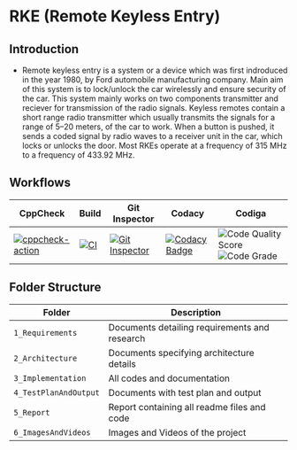 # RKE (Remote Keyless Entry)

## Introduction

* Remote keyless entry is a system or a device which was first indroduced in the year 1980, by Ford automobile manufacturing company. Main aim of this system is to lock/unlock the
  car wirelessly and ensure security of the car. This system mainly works on two components transmitter and reciever for transmission of the radio signals. Keyless remotes contain
  a short range radio transmitter which usually transmits the signals for a range of 5–20 meters, of the car to work. When a button is pushed, it sends a coded signal by radio
  waves to a receiver unit in the car, which locks or unlocks the door. Most RKEs operate at a frequency of 315 MHz to a frequency of 433.92 MHz.

## Workflows
| CppCheck | Build | Git Inspector| Codacy | Codiga | 
| ----- | -------- | -------|----|-------|
|[![cppcheck-action](https://github.com/KavyaHarigol/Module3_Group13/actions/workflows/cpp.yml/badge.svg)](https://github.com/KavyaHarigol/Module3_Group13/actions/workflows/cpp.yml) |  [![CI](https://github.com/KavyaHarigol/Module3_Group13/actions/workflows/build.yml/badge.svg)](https://github.com/KavyaHarigol/Module3_Group13/actions/workflows/build.yml)   | [![Git Inspector](https://github.com/KavyaHarigol/Module3_Group13/actions/workflows/gitinspector.yml/badge.svg)](https://github.com/KavyaHarigol/Module3_Group13/actions/workflows/gitinspector.yml)|  [![Codacy Badge](https://app.codacy.com/project/badge/Grade/e018e2f4a73149f0bed4af29d2bb9fd4)](https://www.codacy.com/gh/OmkarChitragar/Module3_Group13/dashboard?utm_source=github.com&amp;utm_medium=referral&amp;utm_content=OmkarChitragar/Module3_Group13&amp;utm_campaign=Badge_Grade)  | ![Code Quality Score](https://api.codiga.io/project/31894/score/svg) ![Code Grade](https://api.codiga.io/project/31894/status/svg)  |

## Folder Structure
| Folder | Description |
| --- | --- |
| `1_Requirements` | Documents detailing requirements and research |
| `2_Architecture` | Documents specifying architecture details |
| `3_Implementation` | All codes and documentation |
| `4_TestPlanAndOutput` | Documents with test plan and output |
| `5_Report` | Report containing all readme files and code |
| `6_ImagesAndVideos` | Images and Videos of the project |


